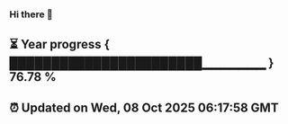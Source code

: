 ### Hi there 👋
⏳ Year progress { ███████████████████████▁▁▁▁▁▁▁ } 76.78 %
---
⏰ Updated on Wed, 08 Oct 2025 06:17:58 GMT
---
